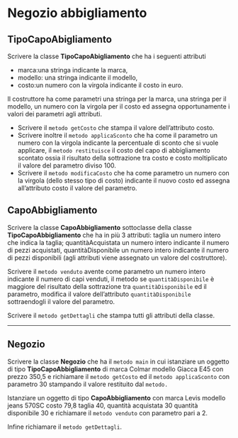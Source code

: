 # Negozio abbigliamento

## TipoCapoAbigliamento

Scrivere la classe **TipoCapoAbigliamento** che ha i seguenti attributi 
* marca:una stringa indicante la marca, 
* modello: una stringa indicante il modello, 
* costo:un numero con la virgola indicante il costo in euro. 

Il costruttore ha come parametri una stringa per la marca, una stringa per il modello, un numero con la virgola per il
costo ed assegna opportunamente i valori dei parametri agli attributi. 

* Scrivere il `metodo getCosto` che stampa il valore dell’attributo costo. 
* Scrivere inoltre il `metodo applicaSconto` che ha come il parametro un numero con la virgola indicante la percentuale di sconto che si vuole applicare, il `metodo restituisce` il costo del capo di abbigliamento scontato ossia il risultato della sottrazione tra costo e costo moltiplicato il valore del parametro diviso 100. 
* Scrivere il `metodo modificaCosto` che ha come parametro un numero con la virgola (dello stesso tipo di costo) indicante il nuovo costo ed assegna all’attributo costo il valore del parametro.

## CapoAbbigliamento

Scrivere la classe **CapoAbbigliamento** sottoclasse della classe
**TipoCapoAbbigliamento** che ha in più 3 attributi: 
taglia un numero intero che indica la taglia; 
quantitàAcquistata un numero intero indicante il numero di pezzi acquistati, quantitàDisponibile un numero intero indicante il numero di pezzi
disponibili (agli attributi viene assegnato un valore del costruttore). 

Scrivere il `metodo venduto` avente come parametro un numero intero indicante il numero di capi venduti, il metodo se `quantitàDisponibile` è maggiore del risultato della sottrazione tra `quantitàDisponibile` ed il parametro, modifica il valore dell’attributo `quantitàDisponibile` sottraendogli il valore del parametro. 

Scrivere il `metodo getDettagli` che stampa tutti gli attributi della classe.

---

## Negozio

Scrivere la classe **Negozio** che ha il `metodo main` in cui istanziare un oggetto di tipo
**TipoCapoAbbigliamento** di marca Colmar modello Giacca E45 con prezzo 350,5 e
richiamare il `metodo getCosto` ed il `metodo applicaSconto` con parametro 30
stampando il valore restituito dal `metodo.` 

Istanziare un oggetto di tipo **CapoAbbigliamento** con marca Levis modello jeans 570SC costo 79,8 taglia 40, quantità acquistata 30 quantità disponibile 30 e richiamare il `metodo venduto` con parametro pari a 2. 

Infine richiamare il `metodo getDettagli`.

